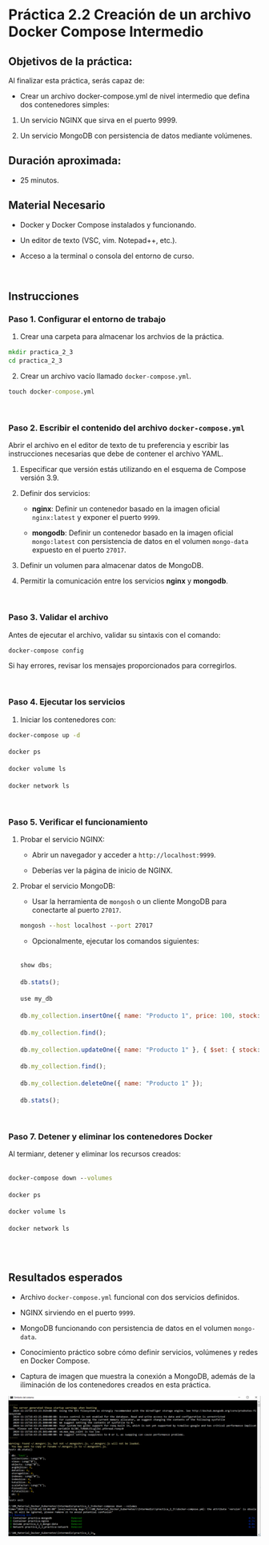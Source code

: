 # Práctica 2.2 Creación de un archivo Docker Compose Intermedio

## Objetivos de la práctica:
Al finalizar esta práctica, serás capaz de:
- Crear un archivo docker-compose.yml de nivel intermedio que defina dos contenedores simples:

1. Un servicio NGINX que sirva en el puerto 9999.

2. Un servicio MongoDB con persistencia de datos mediante volúmenes.

## Duración aproximada:
- 25 minutos.

## Material Necesario

- Docker y Docker Compose instalados y funcionando.

- Un editor de texto (VSC, vim. Notepad++, etc.).

- Acceso a la terminal o consola del entorno de curso.


<br/>

## Instrucciones

### Paso 1. Configurar el entorno de trabajo

1. Crear una carpeta para almacenar los archvios de la práctica.

```cmd
mkdir practica_2_3
cd practica_2_3
```

2. Crear un archivo vacío llamado `docker-compose.yml`.

```cmd
touch docker-compose.yml
```

<br/>

### Paso 2. Escribir el contenido del archivo `docker-compose.yml`

Abrir el archivo en el editor de texto de tu preferencia y escribir las instrucciones necesarias que debe de contener el archivo YAML.

1. Especificar que versión estás utilizando en el esquema de Compose versión 3.9.

2. Definir dos servicios:

    - **nginx**: Definir un contenedor basado en la imagen oficial `nginx:latest` y exponer el puerto `9999`.

    - **mongodb**: Definir un contenedor basado en la imagen oficial `mongo:latest` con persistencia de datos en el volumen `mongo-data` expuesto en el puerto `27017`.

3. Definir un volumen para almacenar datos de MongoDB.

4. Permitir la comunicación entre los servicios **nginx** y **mongodb**.

<br/>

### Paso 3. Validar el archivo

Antes de ejecutar el archivo, validar su sintaxis con el comando:

```cmd
docker-compose config
```

Si hay errores, revisar los mensajes proporcionados para corregirlos.

<br/>

### Paso 4. Ejecutar los servicios

1. Iniciar los contenedores con:

```cmd
docker-compose up -d

docker ps

docker volume ls

docker network ls

```
<br/>

### Paso 5. Verificar el funcionamiento

1. Probar el servicio NGINX:

    - Abrir un navegador y acceder a `http://localhost:9999`.

    - Deberías ver la página de inicio de NGINX.

2. Probar el servicio MongoDB:

    - Usar la herramienta de `mongosh` o un cliente MongoDB para conectarte al puerto `27017`.

    ```cmd
    mongosh --host localhost --port 27017
    ```

    - Opcionalmente, ejecutar los comandos siguientes:

    ```javascript

    show dbs;

    db.stats();

    use my_db

    db.my_collection.insertOne({ name: "Producto 1", price: 100, stock: 50 });

    db.my_collection.find();

    db.my_collection.updateOne({ name: "Producto 1" }, { $set: { stock: 5 } })

    db.my_collection.find();

    db.my_collection.deleteOne({ name: "Producto 1" });

    db.stats();

    ```

<br/>

### Paso 7. Detener y eliminar los contenedores Docker

Al termianr, detener y eliminar los recursos creados:

```cmd

docker-compose down --volumes

docker ps

docker volume ls

docker network ls

```
<br/>
<br/>

## Resultados esperados

- Archivo `docker-compose.yml` funcional con dos servicios definidos.

- NGINX sirviendo en el puerto `9999`.

- MongoDB funcionando con persistencia de datos en el volumen `mongo-data`.

- Conocimiento práctico sobre cómo definir servicios, volúmenes y redes en Docker Compose.

- Captura de imagen que muestra la conexión a MongoDB, además de la iliminación de los contenedores creados en esta práctica.

![mongosh](../images/u2_2_1.png)
